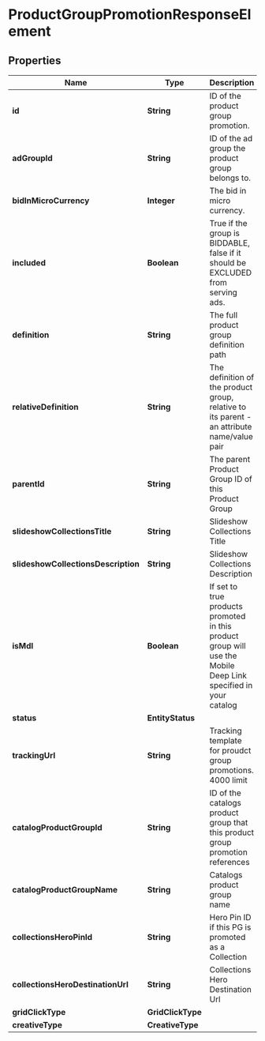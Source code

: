 

# ProductGroupPromotionResponseElement


## Properties

| Name | Type | Description | Notes |
|------------ | ------------- | ------------- | -------------|
|**id** | **String** | ID of the product group promotion. |  [optional] |
|**adGroupId** | **String** | ID of the ad group the product group belongs to. |  [optional] |
|**bidInMicroCurrency** | **Integer** | The bid in micro currency. |  [optional] |
|**included** | **Boolean** | True if the group is BIDDABLE, false if it should be EXCLUDED from serving ads. |  [optional] |
|**definition** | **String** | The full product group definition path |  [optional] |
|**relativeDefinition** | **String** | The definition of the product group, relative to its parent - an attribute name/value pair |  [optional] |
|**parentId** | **String** | The parent Product Group ID of this Product Group |  [optional] |
|**slideshowCollectionsTitle** | **String** | Slideshow Collections Title |  [optional] |
|**slideshowCollectionsDescription** | **String** | Slideshow Collections Description |  [optional] |
|**isMdl** | **Boolean** | If set to true products promoted in this product group will use the Mobile Deep Link specified in your catalog |  [optional] |
|**status** | **EntityStatus** |  |  [optional] |
|**trackingUrl** | **String** | Tracking template for proudct group promotions. 4000 limit |  [optional] |
|**catalogProductGroupId** | **String** | ID of the catalogs product group that this product group promotion references |  [optional] |
|**catalogProductGroupName** | **String** | Catalogs product group name |  [optional] |
|**collectionsHeroPinId** | **String** | Hero Pin ID if this PG is promoted as a Collection |  [optional] |
|**collectionsHeroDestinationUrl** | **String** | Collections Hero Destination Url |  [optional] |
|**gridClickType** | **GridClickType** |  |  [optional] |
|**creativeType** | **CreativeType** |  |  [optional] |



